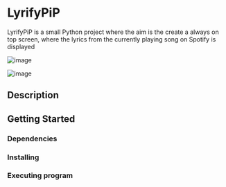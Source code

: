 
# LyrifyPiP

LyrifyPiP is a small Python project where the aim is the create a always on top screen, where the lyrics from the currently playing song on Spotify is displayed

![image](https://github.com/user-attachments/assets/0421b284-25d0-47cf-ba07-07c94c464812)

![image](https://github.com/user-attachments/assets/7030f42e-682d-42fc-a730-f4804c272a9f)


## Description

## Getting Started

### Dependencies

### Installing

### Executing program


```
```
